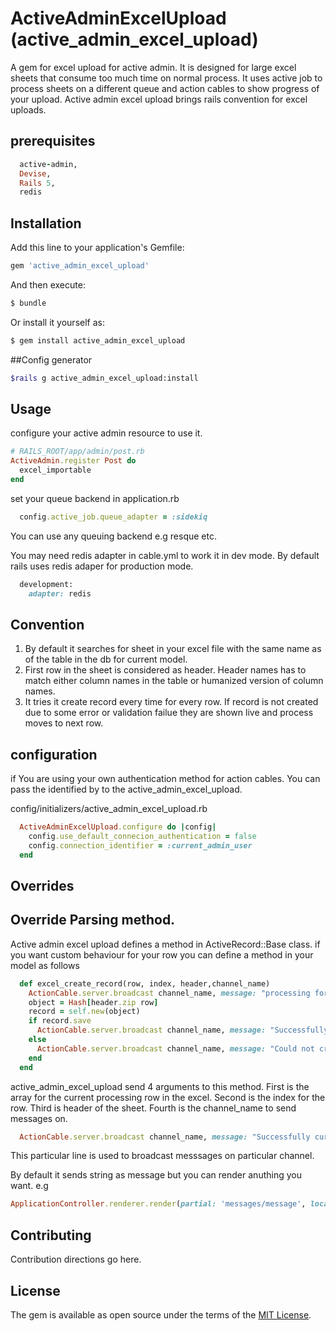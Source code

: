 # ActiveAdminExcelUpload (active_admin_excel_upload)
A gem for excel upload for active admin. It is designed for large excel sheets that consume too much time on normal process. It uses active job to process sheets on a different queue and action cables to show progress of your upload. Active admin excel upload brings rails convention for excel uploads.


## prerequisites
```ruby
  active-admin,
  Devise,
  Rails 5,
  redis
  ```

## Installation
Add this line to your application's Gemfile:

```ruby
gem 'active_admin_excel_upload'
```

And then execute:
```bash
$ bundle
```

Or install it yourself as:
```bash
$ gem install active_admin_excel_upload
```

##Config generator
```bash
$rails g active_admin_excel_upload:install
```

## Usage
configure your active admin resource to use it.

```ruby
# RAILS_ROOT/app/admin/post.rb
ActiveAdmin.register Post do
  excel_importable         
end
```
set your queue backend in application.rb
```ruby
  config.active_job.queue_adapter = :sidekiq
```
You can use any queuing backend e.g resque etc.

You may need redis adapter in cable.yml to work it in dev mode. By default rails uses redis adaper for production mode.
```ruby
  development:
    adapter: redis
```


## Convention
1. By default it searches for sheet in your excel file with the same name as of the table   in the db for current model.
2. First row in the sheet is considered as header. Header names has to match either column names in the table or humanized version of column names.
3. It tries it create record every time for every row. If record is not created due to some error or validation failue they are shown live and process moves to next row.


## configuration
if You are using your own authentication method for action cables. You can pass the identified by to the active_admin_excel_upload.

config/initializers/active_admin_excel_upload.rb

```ruby
  ActiveAdminExcelUpload.configure do |config|
    config.use_default_connecion_authentication = false
    config.connection_identifier = :current_admin_user
  end
```

## Overrides

## Override Parsing method.
Active admin excel upload defines a method in ActiveRecord::Base class. if you want custom behaviour for your row you can define a method in your model as follows

```ruby
  def excel_create_record(row, index, header,channel_name)
    ActionCable.server.broadcast channel_name, message: "processing for #{row}"
    object = Hash[header.zip row]
    record = self.new(object)
    if record.save
      ActionCable.server.broadcast channel_name, message: "Successfully cureated record for #{row}, id: #{record.id}"
    else
      ActionCable.server.broadcast channel_name, message: "Could not create record for #{row}, error: #{record.errors.messages}"
    end
  end
```
active_admin_excel_upload send 4 arguments to this method. First is the array for the current processing row in the excel. Second is the index for the row. Third is header of the sheet. Fourth is the channel_name to send messages on.

```ruby
  ActionCable.server.broadcast channel_name, message: "Successfully cureated record for #{row}, id: #{record.id}"
```
This particular line is used to broadcast messsages on particular channel.

By default it sends string as message but you can render anuthing you want. e.g

``` ruby
ApplicationController.renderer.render(partial: 'messages/message', locals: { message: message })
```

## Contributing
Contribution directions go here.

## License
The gem is available as open source under the terms of the [MIT License](http://opensource.org/licenses/MIT).

